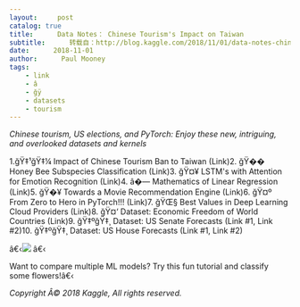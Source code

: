 ```yaml
---
layout:     post
catalog: true
title:      Data Notes： Chinese Tourism's Impact on Taiwan
subtitle:      转载自：http://blog.kaggle.com/2018/11/01/data-notes-chinese-tourisms-impact-on-taiwan/
date:      2018-11-01
author:      Paul Mooney
tags:
    - link
    - â
    - ğÿ
    - datasets
    - tourism
---
```


*Chinese tourism, US elections, and PyTorch: Enjoy these new, intriguing, and overlooked datasets and kernels*


1.ğŸ‡¹ğŸ‡¼ Impact of Chinese Tourism Ban to Taiwan (Link)2. ğŸ�� Honey Bee Subspecies Classification (Link)3. ğŸ¤¥ LSTM's with Attention for Emotion Recognition (Link)4. â�— Mathematics of Linear Regression (Link)5. ğŸ�¥ Towards a Movie Recommendation Engine (Link)6. ğŸ¤º From Zero to Hero in PyTorch!!! (Link)7. ğŸŒ§ Best Values in Deep Learning Cloud Providers (Link)8. ğŸ¤‘ Dataset: Economic Freedom of World Countries (Link)9. ğŸ‡ºğŸ‡¸ Dataset: US Senate Forecasts (Link #1, Link #2)10. ğŸ‡ºğŸ‡¸ Dataset: US House Forecasts (Link #1, Link #2)


â€‹![](https://downloads.intercomcdn.com/i/o/83349533/deceb543f8a4da3284a7bec1/Screen+Shot+2018-10-30+at+5.50.51+PM.png)
â€‹

Want to compare multiple ML models? Try this fun tutorial and classify some flowers!â€‹


*Copyright Â© 2018 Kaggle, All rights reserved.*

